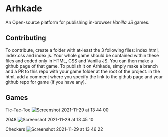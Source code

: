 # Arhkade

An Open-source platform for publishing in-browser *Vanilla JS* games.


## Contributing

To contribute, create a folder with at-least the 3 following files: index.html, index.css and index.js. Your whole game should be contained within these files and coded only in HTML, CSS and Vanilla JS. You can then make a github page of that game. To publish it on Arhkade, simply make a branch and a PR to this repo with your game folder at the root of the project. in the html, add a comment where you specify the link to the github page and your github repo for game (if you have any).

## Games

Tic-Tac-Toe
![Screenshot 2021-11-29 at 13 44 00](https://user-images.githubusercontent.com/88334281/143844995-9e6ca0a4-bb5e-4513-bcf9-1ce380aba81b.png)

2048
![Screenshot 2021-11-29 at 13 45 10](https://user-images.githubusercontent.com/88334281/143845001-a8cf3148-887c-4429-8623-9a20cb60f26b.png)

Checkers
![Screenshot 2021-11-29 at 13 46 22](https://user-images.githubusercontent.com/88334281/143845004-6843227e-6716-4225-8909-c4904a2dc2b8.png)
